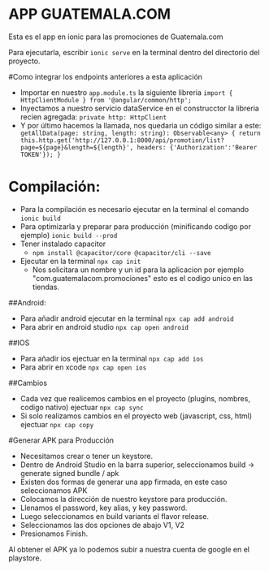 # APP GUATEMALA.COM
 
Esta es el app en ionic para las promociones de Guatemala.com 

Para ejecutarla, escribir `ionic serve` en la terminal dentro del directorio del proyecto. 

#Como integrar los endpoints anteriores a esta aplicación

- Importar en nuestro `app.module.ts` la siguiente libreria `import { HttpClientModule } from '@angular/common/http';`
- Inyectamos a nuestro servicio dataService en el construcctor la libreria recien agregada: `private http: HttpClient`
- Y por último hacemos la llamada, nos quedaria un código similar a este:
`
getAllData(page: string, length: string): Observable<any> {
     return this.http.get('http://127.0.0.1:8000/api/promotion/list?page=${page}&length=${length}', headers: {'Authorization':'Bearer TOKEN'});
   }`

# Compilación: 

- Para la compilación es necesario ejecutar en la terminal el comando `ionic build`
- Para optimizarla y preparar para producción (minificando codigo por ejemplo) `ionic build --prod`
- Tener instalado capacitor
    - `npm install @capacitor/core @capacitor/cli --save`
- Ejecutar en la terminal `npx cap init`
    - Nos solicitara un nombre y un id para la aplicacion por ejemplo "com.guatemalacom.promociones" esto es el codigo unico en las tiendas.
    
##Android: 
- Para añadir android ejecutar en la terminal `npx cap add android`
- Para abrir en android studio `npx cap open android`

##IOS
- Para añadir ios ejectuar en la terminal `npx cap add ios`
- Para abrir en xcode `npx cap open ios`

##Cambios
- Cada vez que realicemos cambios en el proyecto (plugins, nombres, codigo nativo) ejectuar `npx cap sync`
- Si solo realizamos cambios en el proyecto web (javascript, css, html) ejectuar `npx cap copy`

#Generar APK para Producción
- Necesitamos crear o tener un keystore. 
- Dentro de Android Studio en la barra superior, seleccionamos build -> generate signed bundle / apk 
- Existen dos formas de generar una app firmada, en este caso seleccionamos APK
- Colocamos la dirección de nuestro keystore para producción.
- Llenamos el password, key alias, y key password. 
- Luego seleccionamos en build variants el flavor release. 
- Seleccionamos las dos opciones de abajo V1, V2
- Presionamos Finish. 

Al obtener el APK ya lo podemos subir a nuestra cuenta de google en el playstore. 









